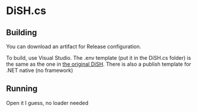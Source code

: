 # DiSH.cs

## Building
You can download an artifact for Release configuration. 

To build, use Visual Studio. The .env template (put it in the DiSH.cs folder) is the same as the one in [the original DiSH](https://github.com/LDevs-Team/DiSH). There is also a publish template for .NET native (no framework)

## Running
Open it I guess, no loader needed
